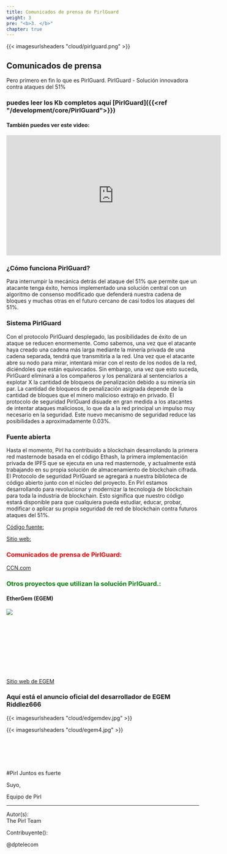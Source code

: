 ```yaml
---
title: Comunicados de prensa de PirlGuard
weight: 3
pre: "<b>3. </b>"
chapter: true
---
```


{{< imagesurlsheaders "cloud/pirlguard.png" >}}



## Comunicados de prensa
Pero primero en fin lo que es PirlGuard.
PirlGuard - Solución innovadora contra ataques del 51%

### puedes leer los Kb completos aquí [PirlGuard]({{<ref "/development/core/PirlGuard">}})


#### También puedes ver este video:


<iframe width="560" height="315" src="https://www.youtube.com/embed/Q-f01eFYlig" frameborder="0" allow="accelerometer; autoplay; encrypted-media; gyroscope; picture-in-picture" allowfullscreen></iframe>


### ¿Cómo funciona PirlGuard?


Para interrumpir la mecánica detrás del ataque del 51% que permite que un atacante tenga éxito, hemos implementado una solución central con un algoritmo de consenso modificado que defenderá nuestra cadena de bloques y muchas otras en el futuro cercano de casi todos los ataques del 51%.


### Sistema PirlGuard
Con el protocolo PirlGuard desplegado, las posibilidades de éxito de un ataque se reducen enormemente. Como sabemos, una vez que el atacante haya creado una cadena más larga mediante la minería privada de una cadena separada, tendrá que transmitirla a la red. Una vez que el atacante abre su nodo para mirar, intentará mirar con el resto de los nodos de la red, diciéndoles que están equivocados. Sin embargo, una vez que esto suceda, PirlGuard eliminará a los compañeros y los penalizará al sentenciarlos a explotar X la cantidad de bloqueos de penalización debido a su minería sin par. La cantidad de bloqueos de penalización asignada depende de la cantidad de bloques que el minero malicioso extrajo en privado.
El protocolo de seguridad PirlGuard disuade en gran medida a los atacantes de intentar ataques maliciosos, lo que da a la red principal un impulso muy necesario en la seguridad. Este nuevo mecanismo de seguridad reduce las posibilidades a aproximadamente 0.03%.


###  Fuente abierta


Hasta el momento, Pirl ha contribuido a blockchain desarrollando la primera red masternode basada en el código Ethash, la primera implementación privada de IPFS que se ejecuta en una red masternode, y actualmente está trabajando en su propia solución de almacenamiento de blockchain cifrada.
El Protocolo de seguridad PirlGuard se agregará a nuestra biblioteca de código abierto junto con el núcleo del proyecto.
En Pirl estamos desarrollando para revolucionar y modernizar la tecnología de blockchain para toda la industria de blockchain. Esto significa que nuestro código estará disponible para que cualquiera pueda estudiar, educar, probar, modificar o aplicar su propia seguridad de red de blockchain contra futuros ataques del 51%.


[Código fuente:](https://git.pirl.io/community/pirl)


[Sitio web:](https://pirl.io/en)


### <span style="color:red">Comunicados de prensa de PirlGuard:</span>

[CCN.com](https://www.ccn.com/pirlguard-innovative-solution-against-51-attacks)




### <span style="color:green">Otros proyectos que utilizan la solución PirlGuard.:</span>


#### EtherGem (EGEM)  




<img src="cloud/egem1.png" align="left"><br>

<br>
<br>
<br>
<br>
<br>
<br>
<br>
<br>

[Sitio web de EGEM](https://egem.io)


### Aquí está el anuncio oficial del desarrollador de EGEM Riddlez666



{{< imagesurlsheaders "cloud/edgemdev.jpg" >}}


{{< imagesurlsheaders "cloud/egem4.jpg" >}}



<br>
<br>
<br>
<br>





#Pirl Juntos es fuerte


Suyo,

Equipo de Pirl


---
Autor(s):  
 The Pirl Team

Contribuyente():

@dptelecom
